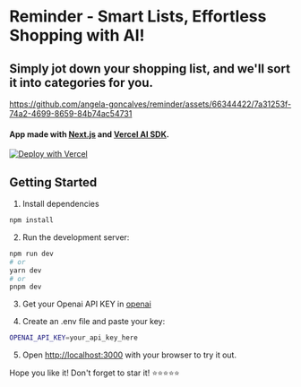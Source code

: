 # Reminder - Smart Lists, Effortless Shopping with AI!

## Simply jot down your shopping list, and we'll sort it into categories for you.

https://github.com/angela-goncalves/reminder/assets/66344422/7a31253f-74a2-4699-8659-84b74ac54731

#### App made with [Next.js](https://nextjs.org/) and [Vercel AI SDK](https://sdk.vercel.ai/docs).

[![Deploy with Vercel](https://vercel.com/button)](https://vercel.com/new/clone?repository-url=https://github.com/angela-goncalves/reminder&env=OPENAI_API_KEY&project-name=reminder&repo-name=reminder)

## Getting Started

1. Install dependencies

```bash
npm install
```

2. Run the development server:

```bash
npm run dev
# or
yarn dev
# or
pnpm dev
```

3. Get your Openai API KEY in [openai](https://openai.com/)

4. Create an .env file and paste your key:
```bash
OPENAI_API_KEY=your_api_key_here
```
5. Open [http://localhost:3000](http://localhost:3000) with your browser to try it out.

Hope you like it!
Don't forget to star it! ⭐⭐⭐⭐⭐
